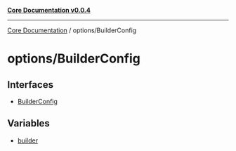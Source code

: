 [**Core Documentation v0.0.4**](../../README.md)

***

[Core Documentation](../../modules.md) / options/BuilderConfig

# options/BuilderConfig

## Interfaces

- [BuilderConfig](interfaces/BuilderConfig.md)

## Variables

- [builder](variables/builder.md)
